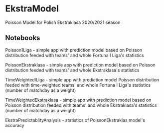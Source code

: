 # EkstraModel
Poisson Model for Polish Ekstraklasa 2020/2021 season

## Notebooks
Poisson1Liga - simple app with prediction model based on Poisson distribution feeded with teams' and whole Fortuna I Liga's statistics

PoissonEkstraklasa - simple app with prediction model based on Poisson distribution feeded with teams' and whole Ekstraklasa's statistics


TimeWeightedILiga - simple app with prediction model Poisson distribution feeded with time-weighted teams' and whole Fortuna I Liga's statistics (number of matchday as a weight)

TimeWeightedEkstraklasa - simple app with prediction model based on Poisson distribution feeded with teams' and whole Ekstraklasa's statistics (number of matchday as a weight)


EkstraPredictablityAnalysis - statistics of PoissonEkstraklas model's accuracy 
